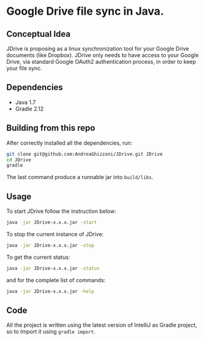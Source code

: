# Google Drive file sync in Java.

## Conceptual Idea
JDrive is proposing as a linux synchronization tool for your Google 
Drive documents (like Dropbox).
JDrive only needs to have access to your Google Drive, via standard 
Google OAuth2 authentication process, in order to keep your file sync.

## Dependencies
- Java 1.7
- Gradle 2.12

## Building from this repo
After correctly installed all the dependencies, run:
```bash
git clone git@github.com:AndreaGhizzoni/JDrive.git JDrive
cd JDrive
gradle
```
The last command produce a runnable jar into `build/libs`.

## Usage
To start JDrive follow the instruction below:
```bash
java -jar JDrive-x.x.x.jar -start
```

To stop the current instance of JDrive:
```bash
java -jar JDrive-x.x.x.jar -stop
```

To get the current status:
```bash
java -jar JDrive-x.x.x.jar -status
```

and for the complete list of commands:
```bash
java -jar JDrive-x.x.x.jar -help
```

## Code
All the project is written using the latest version of IntelliJ as
Gradle project, so to Import it using `gradle import`.